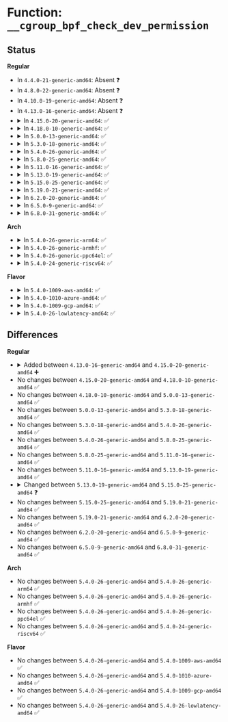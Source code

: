 # Function: <code>__cgroup_bpf_check_dev_permission</code>

## Status
<b>Regular</b>
<ul>
<li>
In <code>4.4.0-21-generic-amd64</code>: Absent ❓
</li>
<li>
In <code>4.8.0-22-generic-amd64</code>: Absent ❓
</li>
<li>
In <code>4.10.0-19-generic-amd64</code>: Absent ❓
</li>
<li>
In <code>4.13.0-16-generic-amd64</code>: Absent ❓
</li>
<li>
<details>
<summary>In <code>4.15.0-20-generic-amd64</code>: ✅</summary>

```c
int __cgroup_bpf_check_dev_permission(short int dev_type, u32 major, u32 minor, short int access, enum bpf_attach_type type)
```

```json
{
  "name": "__cgroup_bpf_check_dev_permission",
  "collision_type": "Unique Global",
  "inline_type": "No",
  "funcs": [
    {
      "addr": 18446744071580623488,
      "name": "__cgroup_bpf_check_dev_permission",
      "external": true,
      "loc": "kernel/bpf/cgroup.c:526",
      "file": "kernel/bpf/cgroup.c",
      "inline": "seen, unknown",
      "caller_inline": [],
      "caller_func": [
        "fs/block_dev.c:__blkdev_get"
      ]
    }
  ],
  "symbols": [
    {
      "addr": 18446744071580623488,
      "name": "__cgroup_bpf_check_dev_permission",
      "section": ".text",
      "bind": "STB_GLOBAL",
      "size": 172
    }
  ]
}
```
</details>
</li>
<li>
<details>
<summary>In <code>4.18.0-10-generic-amd64</code>: ✅</summary>

```c
int __cgroup_bpf_check_dev_permission(short int dev_type, u32 major, u32 minor, short int access, enum bpf_attach_type type)
```

```json
{
  "name": "__cgroup_bpf_check_dev_permission",
  "collision_type": "Unique Global",
  "inline_type": "No",
  "funcs": [
    {
      "addr": 18446744071580751888,
      "name": "__cgroup_bpf_check_dev_permission",
      "external": true,
      "loc": "kernel/bpf/cgroup.c:624",
      "file": "kernel/bpf/cgroup.c",
      "inline": "seen, unknown",
      "caller_inline": [],
      "caller_func": [
        "fs/namei.c:inode_permission",
        "fs/block_dev.c:__blkdev_get"
      ]
    }
  ],
  "symbols": [
    {
      "addr": 18446744071580751888,
      "name": "__cgroup_bpf_check_dev_permission",
      "section": ".text",
      "bind": "STB_GLOBAL",
      "size": 172
    }
  ]
}
```
</details>
</li>
<li>
<details>
<summary>In <code>5.0.0-13-generic-amd64</code>: ✅</summary>

```c
int __cgroup_bpf_check_dev_permission(short int dev_type, u32 major, u32 minor, short int access, enum bpf_attach_type type)
```

```json
{
  "name": "__cgroup_bpf_check_dev_permission",
  "collision_type": "Unique Global",
  "inline_type": "No",
  "funcs": [
    {
      "addr": 18446744071580816336,
      "name": "__cgroup_bpf_check_dev_permission",
      "external": true,
      "loc": "kernel/bpf/cgroup.c:681",
      "file": "kernel/bpf/cgroup.c",
      "inline": "seen, unknown",
      "caller_inline": [],
      "caller_func": [
        "fs/namei.c:inode_permission",
        "fs/block_dev.c:__blkdev_get"
      ]
    }
  ],
  "symbols": [
    {
      "addr": 18446744071580816336,
      "name": "__cgroup_bpf_check_dev_permission",
      "section": ".text",
      "bind": "STB_GLOBAL",
      "size": 204
    }
  ]
}
```
</details>
</li>
<li>
<details>
<summary>In <code>5.3.0-18-generic-amd64</code>: ✅</summary>

```c
int __cgroup_bpf_check_dev_permission(short int dev_type, u32 major, u32 minor, short int access, enum bpf_attach_type type)
```

```json
{
  "name": "__cgroup_bpf_check_dev_permission",
  "collision_type": "Unique Global",
  "inline_type": "No",
  "funcs": [
    {
      "addr": 18446744071580907152,
      "name": "__cgroup_bpf_check_dev_permission",
      "external": true,
      "loc": "kernel/bpf/cgroup.c:754",
      "file": "kernel/bpf/cgroup.c",
      "inline": "seen, unknown",
      "caller_inline": [],
      "caller_func": [
        "fs/namei.c:inode_permission",
        "fs/block_dev.c:__blkdev_get"
      ]
    }
  ],
  "symbols": [
    {
      "addr": 18446744071580907152,
      "name": "__cgroup_bpf_check_dev_permission",
      "section": ".text",
      "bind": "STB_GLOBAL",
      "size": 286
    }
  ]
}
```
</details>
</li>
<li>
<details>
<summary>In <code>5.4.0-26-generic-amd64</code>: ✅</summary>

```c
int __cgroup_bpf_check_dev_permission(short int dev_type, u32 major, u32 minor, short int access, enum bpf_attach_type type)
```

```json
{
  "name": "__cgroup_bpf_check_dev_permission",
  "collision_type": "Unique Global",
  "inline_type": "No",
  "funcs": [
    {
      "addr": 18446744071580960304,
      "name": "__cgroup_bpf_check_dev_permission",
      "external": true,
      "loc": "kernel/bpf/cgroup.c:764",
      "file": "kernel/bpf/cgroup.c",
      "inline": "seen, unknown",
      "caller_inline": [],
      "caller_func": [
        "fs/namei.c:inode_permission",
        "fs/block_dev.c:__blkdev_get"
      ]
    }
  ],
  "symbols": [
    {
      "addr": 18446744071580960304,
      "name": "__cgroup_bpf_check_dev_permission",
      "section": ".text",
      "bind": "STB_GLOBAL",
      "size": 286
    }
  ]
}
```
</details>
</li>
<li>
<details>
<summary>In <code>5.8.0-25-generic-amd64</code>: ✅</summary>

```c
int __cgroup_bpf_check_dev_permission(short int dev_type, u32 major, u32 minor, short int access, enum bpf_attach_type type)
```

```json
{
  "name": "__cgroup_bpf_check_dev_permission",
  "collision_type": "Unique Global",
  "inline_type": "No",
  "funcs": [
    {
      "addr": 18446744071581131872,
      "name": "__cgroup_bpf_check_dev_permission",
      "external": true,
      "loc": "kernel/bpf/cgroup.c:1101",
      "file": "kernel/bpf/cgroup.c",
      "inline": "seen, unknown",
      "caller_inline": [],
      "caller_func": [
        "security/device_cgroup.c:devcgroup_check_permission"
      ]
    }
  ],
  "symbols": [
    {
      "addr": 18446744071581131872,
      "name": "__cgroup_bpf_check_dev_permission",
      "section": ".text",
      "bind": "STB_GLOBAL",
      "size": 286
    }
  ]
}
```
</details>
</li>
<li>
<details>
<summary>In <code>5.11.0-16-generic-amd64</code>: ✅</summary>

```c
int __cgroup_bpf_check_dev_permission(short int dev_type, u32 major, u32 minor, short int access, enum bpf_attach_type type)
```

```json
{
  "name": "__cgroup_bpf_check_dev_permission",
  "collision_type": "Unique Global",
  "inline_type": "No",
  "funcs": [
    {
      "addr": 18446744071581166000,
      "name": "__cgroup_bpf_check_dev_permission",
      "external": true,
      "loc": "kernel/bpf/cgroup.c:1125",
      "file": "kernel/bpf/cgroup.c",
      "inline": "seen, unknown",
      "caller_inline": [],
      "caller_func": [
        "security/device_cgroup.c:devcgroup_check_permission"
      ]
    }
  ],
  "symbols": [
    {
      "addr": 18446744071581166000,
      "name": "__cgroup_bpf_check_dev_permission",
      "section": ".text",
      "bind": "STB_GLOBAL",
      "size": 312
    }
  ]
}
```
</details>
</li>
<li>
<details>
<summary>In <code>5.13.0-19-generic-amd64</code>: ✅</summary>

```c
int __cgroup_bpf_check_dev_permission(short int dev_type, u32 major, u32 minor, short int access, enum bpf_attach_type type)
```

```json
{
  "name": "__cgroup_bpf_check_dev_permission",
  "collision_type": "Unique Global",
  "inline_type": "No",
  "funcs": [
    {
      "addr": 18446744071581182992,
      "name": "__cgroup_bpf_check_dev_permission",
      "external": true,
      "loc": "kernel/bpf/cgroup.c:1129",
      "file": "kernel/bpf/cgroup.c",
      "inline": "seen, unknown",
      "caller_inline": [],
      "caller_func": [
        "security/device_cgroup.c:devcgroup_check_permission"
      ]
    }
  ],
  "symbols": [
    {
      "addr": 18446744071581182992,
      "name": "__cgroup_bpf_check_dev_permission",
      "section": ".text",
      "bind": "STB_GLOBAL",
      "size": 449
    }
  ]
}
```
</details>
</li>
<li>
<details>
<summary>In <code>5.15.0-25-generic-amd64</code>: ✅</summary>

```c
int __cgroup_bpf_check_dev_permission(short int dev_type, u32 major, u32 minor, short int access, enum cgroup_bpf_attach_type atype)
```

```json
{
  "name": "__cgroup_bpf_check_dev_permission",
  "collision_type": "Unique Global",
  "inline_type": "No",
  "funcs": [
    {
      "addr": 18446744071581423600,
      "name": "__cgroup_bpf_check_dev_permission",
      "external": true,
      "loc": "kernel/bpf/cgroup.c:1159",
      "file": "kernel/bpf/cgroup.c",
      "inline": "seen, unknown",
      "caller_inline": [],
      "caller_func": [
        "security/device_cgroup.c:devcgroup_check_permission"
      ]
    }
  ],
  "symbols": [
    {
      "addr": 18446744071581423600,
      "name": "__cgroup_bpf_check_dev_permission",
      "section": ".text",
      "bind": "STB_GLOBAL",
      "size": 372
    }
  ]
}
```
</details>
</li>
<li>
<details>
<summary>In <code>5.19.0-21-generic-amd64</code>: ✅</summary>

```c
int __cgroup_bpf_check_dev_permission(short int dev_type, u32 major, u32 minor, short int access, enum cgroup_bpf_attach_type atype)
```

```json
{
  "name": "__cgroup_bpf_check_dev_permission",
  "collision_type": "Unique Global",
  "inline_type": "No",
  "funcs": [
    {
      "addr": 18446744071581749840,
      "name": "__cgroup_bpf_check_dev_permission",
      "external": true,
      "loc": "kernel/bpf/cgroup.c:1306",
      "file": "kernel/bpf/cgroup.c",
      "inline": "seen, unknown",
      "caller_inline": [],
      "caller_func": [
        "security/device_cgroup.c:devcgroup_check_permission"
      ]
    }
  ],
  "symbols": [
    {
      "addr": 18446744071581749840,
      "name": "__cgroup_bpf_check_dev_permission",
      "section": ".text",
      "bind": "STB_GLOBAL",
      "size": 398
    }
  ]
}
```
</details>
</li>
<li>
<details>
<summary>In <code>6.2.0-20-generic-amd64</code>: ✅</summary>

```c
int __cgroup_bpf_check_dev_permission(short int dev_type, u32 major, u32 minor, short int access, enum cgroup_bpf_attach_type atype)
```

```json
{
  "name": "__cgroup_bpf_check_dev_permission",
  "collision_type": "Unique Global",
  "inline_type": "No",
  "funcs": [
    {
      "addr": 18446744071582164864,
      "name": "__cgroup_bpf_check_dev_permission",
      "external": true,
      "loc": "kernel/bpf/cgroup.c:1520",
      "file": "kernel/bpf/cgroup.c",
      "inline": "seen, unknown",
      "caller_inline": [],
      "caller_func": [
        "security/device_cgroup.c:devcgroup_check_permission"
      ]
    }
  ],
  "symbols": [
    {
      "addr": 18446744071582164864,
      "name": "__cgroup_bpf_check_dev_permission",
      "section": ".text",
      "bind": "STB_GLOBAL",
      "size": 398
    }
  ]
}
```
</details>
</li>
<li>
<details>
<summary>In <code>6.5.0-9-generic-amd64</code>: ✅</summary>

```c
int __cgroup_bpf_check_dev_permission(short int dev_type, u32 major, u32 minor, short int access, enum cgroup_bpf_attach_type atype)
```

```json
{
  "name": "__cgroup_bpf_check_dev_permission",
  "collision_type": "Unique Global",
  "inline_type": "No",
  "funcs": [
    {
      "addr": 18446744071582361792,
      "name": "__cgroup_bpf_check_dev_permission",
      "external": true,
      "loc": "kernel/bpf/cgroup.c:1520",
      "file": "kernel/bpf/cgroup.c",
      "inline": "seen, unknown",
      "caller_inline": [],
      "caller_func": [
        "security/device_cgroup.c:devcgroup_check_permission"
      ]
    }
  ],
  "symbols": [
    {
      "addr": 18446744071582361792,
      "name": "__cgroup_bpf_check_dev_permission",
      "section": ".text",
      "bind": "STB_GLOBAL",
      "size": 399
    }
  ]
}
```
</details>
</li>
<li>
<details>
<summary>In <code>6.8.0-31-generic-amd64</code>: ✅</summary>

```c
int __cgroup_bpf_check_dev_permission(short int dev_type, u32 major, u32 minor, short int access, enum cgroup_bpf_attach_type atype)
```

```json
{
  "name": "__cgroup_bpf_check_dev_permission",
  "collision_type": "Unique Global",
  "inline_type": "No",
  "funcs": [
    {
      "addr": 18446744071582528688,
      "name": "__cgroup_bpf_check_dev_permission",
      "external": true,
      "loc": "kernel/bpf/cgroup.c:1535",
      "file": "kernel/bpf/cgroup.c",
      "inline": "seen, unknown",
      "caller_inline": [],
      "caller_func": [
        "security/device_cgroup.c:devcgroup_check_permission"
      ]
    }
  ],
  "symbols": [
    {
      "addr": 18446744071582528688,
      "name": "__cgroup_bpf_check_dev_permission",
      "section": ".text",
      "bind": "STB_GLOBAL",
      "size": 399
    }
  ]
}
```
</details>
</li>
</ul>
<b>Arch</b>
<ul>
<li>
<details>
<summary>In <code>5.4.0-26-generic-arm64</code>: ✅</summary>

```c
int __cgroup_bpf_check_dev_permission(short int dev_type, u32 major, u32 minor, short int access, enum bpf_attach_type type)
```

```json
{
  "name": "__cgroup_bpf_check_dev_permission",
  "collision_type": "Unique Global",
  "inline_type": "No",
  "funcs": [
    {
      "addr": 18446603336492309728,
      "name": "__cgroup_bpf_check_dev_permission",
      "external": true,
      "loc": "kernel/bpf/cgroup.c:764",
      "file": "kernel/bpf/cgroup.c",
      "inline": "seen, unknown",
      "caller_inline": [],
      "caller_func": [
        "fs/namei.c:inode_permission",
        "fs/block_dev.c:__blkdev_get"
      ]
    }
  ],
  "symbols": [
    {
      "addr": 18446603336492309728,
      "name": "__cgroup_bpf_check_dev_permission",
      "section": ".text",
      "bind": "STB_GLOBAL",
      "size": 360
    }
  ]
}
```
</details>
</li>
<li>
<details>
<summary>In <code>5.4.0-26-generic-armhf</code>: ✅</summary>

```c
int __cgroup_bpf_check_dev_permission(short int dev_type, u32 major, u32 minor, short int access, enum bpf_attach_type type)
```

```json
{
  "name": "__cgroup_bpf_check_dev_permission",
  "collision_type": "Unique Global",
  "inline_type": "No",
  "funcs": [
    {
      "addr": 3226191524,
      "name": "__cgroup_bpf_check_dev_permission",
      "external": true,
      "loc": "kernel/bpf/cgroup.c:764",
      "file": "kernel/bpf/cgroup.c",
      "inline": "seen, unknown",
      "caller_inline": [],
      "caller_func": [
        "fs/namei.c:inode_permission",
        "fs/block_dev.c:__blkdev_get"
      ]
    }
  ],
  "symbols": [
    {
      "addr": 3226191524,
      "name": "__cgroup_bpf_check_dev_permission",
      "section": ".text",
      "bind": "STB_GLOBAL",
      "size": 448
    }
  ]
}
```
</details>
</li>
<li>
<details>
<summary>In <code>5.4.0-26-generic-ppc64el</code>: ✅</summary>

```c
int __cgroup_bpf_check_dev_permission(short int dev_type, u32 major, u32 minor, short int access, enum bpf_attach_type type)
```

```json
{
  "name": "__cgroup_bpf_check_dev_permission",
  "collision_type": "Unique Global",
  "inline_type": "No",
  "funcs": [
    {
      "addr": 13835058055285548496,
      "name": "__cgroup_bpf_check_dev_permission",
      "external": true,
      "loc": "kernel/bpf/cgroup.c:764",
      "file": "kernel/bpf/cgroup.c",
      "inline": "seen, unknown",
      "caller_inline": [],
      "caller_func": [
        "fs/namei.c:inode_permission",
        "fs/block_dev.c:__blkdev_get"
      ]
    }
  ],
  "symbols": [
    {
      "addr": 13835058055285548496,
      "name": "__cgroup_bpf_check_dev_permission",
      "section": ".text",
      "bind": "STB_GLOBAL",
      "size": 496
    }
  ]
}
```
</details>
</li>
<li>
<details>
<summary>In <code>5.4.0-24-generic-riscv64</code>: ✅</summary>

```c
int __cgroup_bpf_check_dev_permission(short int dev_type, u32 major, u32 minor, short int access, enum bpf_attach_type type)
```

```json
{
  "name": "__cgroup_bpf_check_dev_permission",
  "collision_type": "Unique Global",
  "inline_type": "No",
  "funcs": [
    {
      "addr": 18446743936272435720,
      "name": "__cgroup_bpf_check_dev_permission",
      "external": true,
      "loc": "kernel/bpf/cgroup.c:764",
      "file": "kernel/bpf/cgroup.c",
      "inline": "seen, unknown",
      "caller_inline": [],
      "caller_func": [
        "fs/namei.c:inode_permission",
        "fs/block_dev.c:__blkdev_get"
      ]
    }
  ],
  "symbols": [
    {
      "addr": 18446743936272435720,
      "name": "__cgroup_bpf_check_dev_permission",
      "section": ".text",
      "bind": "STB_GLOBAL",
      "size": 352
    }
  ]
}
```
</details>
</li>
</ul>
<b>Flavor</b>
<ul>
<li>
<details>
<summary>In <code>5.4.0-1009-aws-amd64</code>: ✅</summary>

```c
int __cgroup_bpf_check_dev_permission(short int dev_type, u32 major, u32 minor, short int access, enum bpf_attach_type type)
```

```json
{
  "name": "__cgroup_bpf_check_dev_permission",
  "collision_type": "Unique Global",
  "inline_type": "No",
  "funcs": [
    {
      "addr": 18446744071580929104,
      "name": "__cgroup_bpf_check_dev_permission",
      "external": true,
      "loc": "kernel/bpf/cgroup.c:764",
      "file": "kernel/bpf/cgroup.c",
      "inline": "seen, unknown",
      "caller_inline": [],
      "caller_func": [
        "fs/namei.c:inode_permission",
        "fs/block_dev.c:__blkdev_get"
      ]
    }
  ],
  "symbols": [
    {
      "addr": 18446744071580929104,
      "name": "__cgroup_bpf_check_dev_permission",
      "section": ".text",
      "bind": "STB_GLOBAL",
      "size": 286
    }
  ]
}
```
</details>
</li>
<li>
<details>
<summary>In <code>5.4.0-1010-azure-amd64</code>: ✅</summary>

```c
int __cgroup_bpf_check_dev_permission(short int dev_type, u32 major, u32 minor, short int access, enum bpf_attach_type type)
```

```json
{
  "name": "__cgroup_bpf_check_dev_permission",
  "collision_type": "Unique Global",
  "inline_type": "No",
  "funcs": [
    {
      "addr": 18446744071580875168,
      "name": "__cgroup_bpf_check_dev_permission",
      "external": true,
      "loc": "kernel/bpf/cgroup.c:764",
      "file": "kernel/bpf/cgroup.c",
      "inline": "seen, unknown",
      "caller_inline": [],
      "caller_func": [
        "fs/namei.c:inode_permission",
        "fs/block_dev.c:__blkdev_get"
      ]
    }
  ],
  "symbols": [
    {
      "addr": 18446744071580875168,
      "name": "__cgroup_bpf_check_dev_permission",
      "section": ".text",
      "bind": "STB_GLOBAL",
      "size": 286
    }
  ]
}
```
</details>
</li>
<li>
<details>
<summary>In <code>5.4.0-1009-gcp-amd64</code>: ✅</summary>

```c
int __cgroup_bpf_check_dev_permission(short int dev_type, u32 major, u32 minor, short int access, enum bpf_attach_type type)
```

```json
{
  "name": "__cgroup_bpf_check_dev_permission",
  "collision_type": "Unique Global",
  "inline_type": "No",
  "funcs": [
    {
      "addr": 18446744071580920352,
      "name": "__cgroup_bpf_check_dev_permission",
      "external": true,
      "loc": "kernel/bpf/cgroup.c:764",
      "file": "kernel/bpf/cgroup.c",
      "inline": "seen, unknown",
      "caller_inline": [],
      "caller_func": [
        "fs/namei.c:inode_permission",
        "fs/block_dev.c:__blkdev_get"
      ]
    }
  ],
  "symbols": [
    {
      "addr": 18446744071580920352,
      "name": "__cgroup_bpf_check_dev_permission",
      "section": ".text",
      "bind": "STB_GLOBAL",
      "size": 286
    }
  ]
}
```
</details>
</li>
<li>
<details>
<summary>In <code>5.4.0-26-lowlatency-amd64</code>: ✅</summary>

```c
int __cgroup_bpf_check_dev_permission(short int dev_type, u32 major, u32 minor, short int access, enum bpf_attach_type type)
```

```json
{
  "name": "__cgroup_bpf_check_dev_permission",
  "collision_type": "Unique Global",
  "inline_type": "No",
  "funcs": [
    {
      "addr": 18446744071580981344,
      "name": "__cgroup_bpf_check_dev_permission",
      "external": true,
      "loc": "kernel/bpf/cgroup.c:764",
      "file": "kernel/bpf/cgroup.c",
      "inline": "seen, unknown",
      "caller_inline": [],
      "caller_func": [
        "fs/namei.c:inode_permission",
        "fs/block_dev.c:__blkdev_get"
      ]
    }
  ],
  "symbols": [
    {
      "addr": 18446744071580981344,
      "name": "__cgroup_bpf_check_dev_permission",
      "section": ".text",
      "bind": "STB_GLOBAL",
      "size": 334
    }
  ]
}
```
</details>
</li>
</ul>

## Differences
<b>Regular</b>
<ul>
<li>
<details>
<summary>Added between <code>4.13.0-16-generic-amd64</code> and <code>4.15.0-20-generic-amd64</code> ➕</summary>

```c
int __cgroup_bpf_check_dev_permission(short int dev_type, u32 major, u32 minor, short int access, enum bpf_attach_type type)
```
</details>
</li>
<li>
No changes between <code>4.15.0-20-generic-amd64</code> and <code>4.18.0-10-generic-amd64</code> ✅
</li>
<li>
No changes between <code>4.18.0-10-generic-amd64</code> and <code>5.0.0-13-generic-amd64</code> ✅
</li>
<li>
No changes between <code>5.0.0-13-generic-amd64</code> and <code>5.3.0-18-generic-amd64</code> ✅
</li>
<li>
No changes between <code>5.3.0-18-generic-amd64</code> and <code>5.4.0-26-generic-amd64</code> ✅
</li>
<li>
No changes between <code>5.4.0-26-generic-amd64</code> and <code>5.8.0-25-generic-amd64</code> ✅
</li>
<li>
No changes between <code>5.8.0-25-generic-amd64</code> and <code>5.11.0-16-generic-amd64</code> ✅
</li>
<li>
No changes between <code>5.11.0-16-generic-amd64</code> and <code>5.13.0-19-generic-amd64</code> ✅
</li>
<li>
<details>
<summary>Changed between <code>5.13.0-19-generic-amd64</code> and <code>5.15.0-25-generic-amd64</code> ❓</summary>
<ul>
<li>
<b>Param added. </b>
<code>enum cgroup_bpf_attach_type atype</code>
</li>
<li>
<b>Param removed. </b>
<code>enum bpf_attach_type type</code>
</li>
</ul>
</details>
</li>
<li>
No changes between <code>5.15.0-25-generic-amd64</code> and <code>5.19.0-21-generic-amd64</code> ✅
</li>
<li>
No changes between <code>5.19.0-21-generic-amd64</code> and <code>6.2.0-20-generic-amd64</code> ✅
</li>
<li>
No changes between <code>6.2.0-20-generic-amd64</code> and <code>6.5.0-9-generic-amd64</code> ✅
</li>
<li>
No changes between <code>6.5.0-9-generic-amd64</code> and <code>6.8.0-31-generic-amd64</code> ✅
</li>
</ul>
<b>Arch</b>
<ul>
<li>
No changes between <code>5.4.0-26-generic-amd64</code> and <code>5.4.0-26-generic-arm64</code> ✅
</li>
<li>
No changes between <code>5.4.0-26-generic-amd64</code> and <code>5.4.0-26-generic-armhf</code> ✅
</li>
<li>
No changes between <code>5.4.0-26-generic-amd64</code> and <code>5.4.0-26-generic-ppc64el</code> ✅
</li>
<li>
No changes between <code>5.4.0-26-generic-amd64</code> and <code>5.4.0-24-generic-riscv64</code> ✅
</li>
</ul>
<b>Flavor</b>
<ul>
<li>
No changes between <code>5.4.0-26-generic-amd64</code> and <code>5.4.0-1009-aws-amd64</code> ✅
</li>
<li>
No changes between <code>5.4.0-26-generic-amd64</code> and <code>5.4.0-1010-azure-amd64</code> ✅
</li>
<li>
No changes between <code>5.4.0-26-generic-amd64</code> and <code>5.4.0-1009-gcp-amd64</code> ✅
</li>
<li>
No changes between <code>5.4.0-26-generic-amd64</code> and <code>5.4.0-26-lowlatency-amd64</code> ✅
</li>
</ul>
